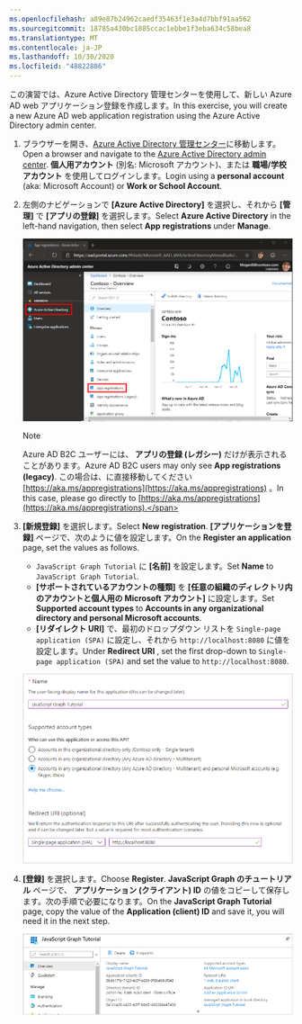 ```yaml
---
ms.openlocfilehash: a89e87b24962caedf35463f1e3a4d7bbf91aa562
ms.sourcegitcommit: 18785a430bc1885ccac1ebbe1f3eba634c58bea8
ms.translationtype: MT
ms.contentlocale: ja-JP
ms.lasthandoff: 10/30/2020
ms.locfileid: "48822886"
---
```

<!-- markdownlint-disable MD002 MD041 -->

<span data-ttu-id="c8e74-101">この演習では、Azure Active Directory 管理センターを使用して、新しい Azure AD web アプリケーション登録を作成します。</span><span class="sxs-lookup"><span data-stu-id="c8e74-101">In this exercise, you will create a new Azure AD web application registration using the Azure Active Directory admin center.</span></span>

1. <span data-ttu-id="c8e74-102">ブラウザーを開き、[Azure Active Directory 管理センター](https://aad.portal.azure.com)に移動します。</span><span class="sxs-lookup"><span data-stu-id="c8e74-102">Open a browser and navigate to the [Azure Active Directory admin center](https://aad.portal.azure.com).</span></span> <span data-ttu-id="c8e74-103">**個人用アカウント** (別名: Microsoft アカウント)、または **職場/学校アカウント** を使用してログインします。</span><span class="sxs-lookup"><span data-stu-id="c8e74-103">Login using a **personal account** (aka: Microsoft Account) or **Work or School Account**.</span></span>

1. <span data-ttu-id="c8e74-104">左側のナビゲーションで **[Azure Active Directory]** を選択し、それから **[管理]** で **[アプリの登録]** を選択します。</span><span class="sxs-lookup"><span data-stu-id="c8e74-104">Select **Azure Active Directory** in the left-hand navigation, then select **App registrations** under **Manage**.</span></span>

    ![<span data-ttu-id="c8e74-105">アプリの登録のスクリーンショット</span><span class="sxs-lookup"><span data-stu-id="c8e74-105">A screenshot of the App registrations</span></span> ](./images/aad-portal-app-registrations.png)

    > [!NOTE]
    > <span data-ttu-id="c8e74-106">Azure AD B2C ユーザーには、 **アプリの登録 (レガシー)** だけが表示されることがあります。</span><span class="sxs-lookup"><span data-stu-id="c8e74-106">Azure AD B2C users may only see **App registrations (legacy)**.</span></span> <span data-ttu-id="c8e74-107">この場合は、に直接移動してください [https://aka.ms/appregistrations](https://aka.ms/appregistrations) 。</span><span class="sxs-lookup"><span data-stu-id="c8e74-107">In this case, please go directly to [https://aka.ms/appregistrations](https://aka.ms/appregistrations).</span></span>

1. <span data-ttu-id="c8e74-108">**[新規登録]** を選択します。</span><span class="sxs-lookup"><span data-stu-id="c8e74-108">Select **New registration**.</span></span> <span data-ttu-id="c8e74-109">**[アプリケーションを登録]** ページで、次のように値を設定します。</span><span class="sxs-lookup"><span data-stu-id="c8e74-109">On the **Register an application** page, set the values as follows.</span></span>

    - <span data-ttu-id="c8e74-110">`JavaScript Graph Tutorial` に **[名前]** を設定します。</span><span class="sxs-lookup"><span data-stu-id="c8e74-110">Set **Name** to `JavaScript Graph Tutorial`.</span></span>
    - <span data-ttu-id="c8e74-111">**[サポートされているアカウントの種類]** を **[任意の組織のディレクトリ内のアカウントと個人用の Microsoft アカウント]** に設定します。</span><span class="sxs-lookup"><span data-stu-id="c8e74-111">Set **Supported account types** to **Accounts in any organizational directory and personal Microsoft accounts**.</span></span>
    - <span data-ttu-id="c8e74-112">**[リダイレクト URI]** で、最初のドロップダウン リストを `Single-page application (SPA)` に設定し、それから `http://localhost:8080` に値を設定します。</span><span class="sxs-lookup"><span data-stu-id="c8e74-112">Under **Redirect URI** , set the first drop-down to `Single-page application (SPA)` and set the value to `http://localhost:8080`.</span></span>

    ![[アプリケーションを登録する] ページのスクリーンショット](./images/aad-register-an-app.png)

1. <span data-ttu-id="c8e74-114">**[登録]** を選択します。</span><span class="sxs-lookup"><span data-stu-id="c8e74-114">Choose **Register**.</span></span> <span data-ttu-id="c8e74-115">**JavaScript Graph のチュートリアル** ページで、 **アプリケーション (クライアント) ID** の値をコピーして保存します。次の手順で必要になります。</span><span class="sxs-lookup"><span data-stu-id="c8e74-115">On the **JavaScript Graph Tutorial** page, copy the value of the **Application (client) ID** and save it, you will need it in the next step.</span></span>

    ![新しいアプリ登録のアプリケーション ID のスクリーンショット](./images/aad-application-id.png)
